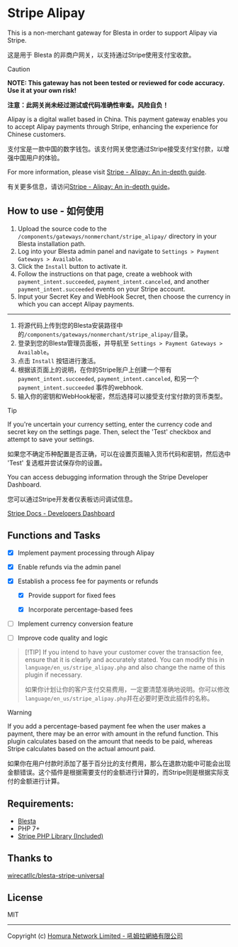 # Stripe Alipay

This is a non-merchant gateway for Blesta in order to support Alipay via Stripe. 

这是用于 Blesta 的非商户网关，以支持通过Stripe使用支付宝收款。

> [!CAUTION]
> **NOTE: This gateway has not been tested or reviewed for code accuracy. Use it at your own risk!**
> 
> **注意：此网关尚未经过测试或代码准确性审查。风险自负！**

Alipay is a digital wallet based in China. This payment gateway enables you to accept Alipay payments through Stripe, enhancing the experience for Chinese customers.

支付宝是一款中国的数字钱包。该支付网关使您通过Stripe接受支付宝付款，以增强中国用户的体验。


For more information, please visit [Stripe - Alipay: An in-depth guide](https://stripe.com/resources/more/alipay-an-in-depth-guide).

有关更多信息，请访问[Stripe - Alipay: An in-depth guide](https://stripe.com/resources/more/alipay-an-in-depth-guide)。


## How to use - 如何使用

1.  Upload the source code to the `/components/gateways/nonmerchant/stripe_alipay/` directory in your Blesta installation path.
2.  Log into your Blesta admin panel and navigate to `Settings > Payment Gateways > Available`.
3.  Click the `Install` button to activate it.
4.  Follow the instructions on that page, create a webhook with `payment_intent.succeeded`, `payment_intent.canceled`, and another `payment_intent.succeeded` events on your Stripe account. 
5.  Input your Secret Key and WebHook Secret, then choose the currency in which you can accept Alipay payments.

----

1. 将源代码上传到您的Blesta安装路径中的`/components/gateways/nonmerchant/stripe_alipay/`目录。
2. 登录到您的Blesta管理员面板，并导航至 `Settings > Payment Gateways > Available`。
3. 点击 `Install` 按钮进行激活。
4. 根据该页面上的说明，在你的Stripe账户上创建一个带有 `payment_intent.succeeded`, `payment_intent.canceled`, 和另一个 `payment_intent.succeeded` 事件的webhook.
5. 输入你的密钥和WebHook秘密，然后选择可以接受支付宝付款的货币类型。

> [!TIP]
> If you're uncertain your currency setting, enter the currency code and secret key on the settings page. Then, select the 'Test' checkbox and attempt to save your settings.
> 
> 如果您不确定币种配置是否正确，可以在设置页面输入货币代码和密钥，然后选中 'Test' 复选框并尝试保存你的设置。
>
> You can access debugging information through the Stripe Developer Dashboard.
>
> 您可以通过Stripe开发者仪表板访问调试信息。
>
> [Stripe Docs - Developers Dashboard](https://docs.stripe.com/development/dashboard)



## Functions and Tasks

- [x] Implement payment processing through Alipay

- [x] Enable refunds via the admin panel 

- [x] Establish a process fee for payments or refunds 

  - [x] Provide support for fixed fees 

  - [x] Incorporate percentage-based fees 

- [ ] Implement currency conversion feature

- [ ] Improve code quality and logic

> 
>[!TIP]
>If you intend to have your customer cover the transaction fee, ensure that it is clearly and accurately stated. You can modify this in `language/en_us/stripe_alipay.php` and also change the name of this plugin if necessary.
>
>如果你计划让你的客户支付交易费用，一定要清楚准确地说明。你可以修改`language/en_us/stripe_alipay.php`并在必要时更改此插件的名称。

>[!WARNING]
>If you add a percentage-based payment fee when the user makes a payment, there may be an error with amount in the refund function. This plugin calculates based on the amount that needs to be paid, whereas Stripe calculates based on the actual amount paid.
>
>如果你在用户付款时添加了基于百分比的支付费用，那么在退款功能中可能会出现金额错误。这个插件是根据需要支付的金额进行计算的，而Stripe则是根据实际支付的金额进行计算。

## Requirements:
- [Blesta](https://www.blesta.com/)
- PHP 7+
- [Stripe PHP Library (Included)](https://github.com/stripe/stripe-php/)

## Thanks to 
[wirecatllc/blesta-stripe-universal](https://github.com/wirecatllc/blesta-stripe-universal)

## License
MIT

-----------------------------------

Copyright (c) [Homura Network Limited - 吼姆拉網絡有限公司](https://homura.network)